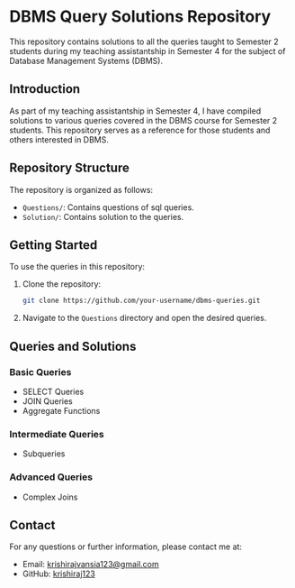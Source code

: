 # DBMS Query Solutions Repository

This repository contains solutions to all the queries taught to Semester 2 students during my teaching assistantship in Semester 4 for the subject of Database Management Systems (DBMS).

## Introduction
As part of my teaching assistantship in Semester 4, I have compiled solutions to various queries covered in the DBMS course for Semester 2 students. This repository serves as a reference for those students and others interested in DBMS.

## Repository Structure
The repository is organized as follows:

- `Questions/`: Contains questions of sql queries.
- `Solution/`: Contains solution to the queries.

## Getting Started
To use the queries in this repository:

1. Clone the repository:
    ```sh
    git clone https://github.com/your-username/dbms-queries.git
    ```
2. Navigate to the `Questions` directory and open the desired queries.

## Queries and Solutions
### Basic Queries
- SELECT Queries
- JOIN Queries
- Aggregate Functions

### Intermediate Queries
- Subqueries

### Advanced Queries
- Complex Joins

## Contact
For any questions or further information, please contact me at:
- Email: krishirajvansia123@gmail.com
- GitHub: [krishiraj123](https://github.com/krishiraj123)


